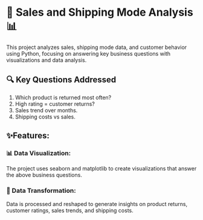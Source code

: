 # 🚚 Sales and Shipping Mode Analysis 📊

This project analyzes sales, shipping mode data, and customer behavior using Python, focusing on answering key business questions with visualizations and data analysis.

## 🔍 Key Questions Addressed
1. Which product is returned most often?
2. High rating = customer returns?
3. Sales trend over months.
4. Shipping costs vs sales.


## ✨Features:

### 📊 Data Visualization: 
The project uses seaborn and matplotlib to create visualizations that answer the above business questions.

### 🔄 Data Transformation: 
Data is processed and reshaped to generate insights on product returns, customer ratings, sales trends, and shipping costs.

